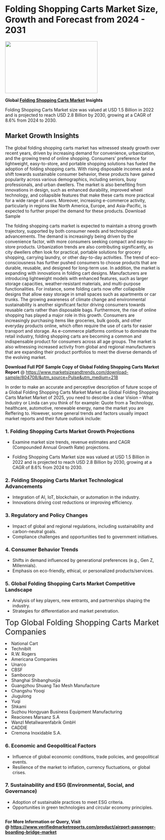 <H1>Folding Shopping Carts Market Size, Growth and Forecast from 2024 - 2031</H1><img class="aligncenter size-medium wp-image-584254" src="https://thirdeyenews.in/wp-content/uploads/2024/09/Global-Market-Research-300x168.jpeg" alt="" width="300" height="168" /><p><strong>Global&nbsp;<a href="https://www.marketsizeandtrends.com/download-sample/804708/&amp;utm_source=Pulse&amp;utm_medium=218">Folding Shopping Carts Market</a> Insights</strong></p><p>Folding Shopping Carts Market size was valued at USD 1.5 Billion in 2022 and is projected to reach USD 2.8 Billion by 2030, growing at a CAGR of 8.6% from 2024 to 2030.</p><p><h2>Market Growth Insights</h2> <p>The global folding shopping carts market has witnessed steady growth over recent years, driven by increasing demand for convenience, urbanization, and the growing trend of online shopping. Consumers' preference for lightweight, easy-to-store, and portable shopping solutions has fueled the adoption of folding shopping carts. With rising disposable incomes and a shift towards sustainable consumer behavior, these products have gained popularity across various demographics, including seniors, busy professionals, and urban dwellers. The market is also benefiting from innovations in design, such as enhanced durability, improved wheel technology, and collapsible features that make these carts more practical for a wide range of users. Moreover, increasing e-commerce activity, particularly in regions like North America, Europe, and Asia-Pacific, is expected to further propel the demand for these products. Download Sample</p> <p>The folding shopping carts market is expected to maintain a strong growth trajectory, supported by both consumer needs and technological advancements. The demand is increasingly being driven by the convenience factor, with more consumers seeking compact and easy-to-store products. Urbanization trends are also contributing significantly, as city dwellers often look for practical, portable solutions for grocery shopping, carrying laundry, or other day-to-day activities. The trend of eco-consciousness has further pushed consumers to choose products that are durable, reusable, and designed for long-term use. In addition, the market is expanding with innovations in folding cart designs. Manufacturers are introducing lightweight models with enhanced features, such as larger storage capacities, weather-resistant materials, and multi-purpose functionalities. For instance, some folding carts now offer collapsible designs that allow easy storage in small spaces such as apartments or car trunks. The growing awareness of climate change and environmental sustainability is another significant factor driving consumers towards reusable carts rather than disposable bags. Furthermore, the rise of online shopping has played a major role in this growth. Consumers are increasingly purchasing items like groceries, bulk goods, and other everyday products online, which often require the use of carts for easier transport and storage. As e-commerce platforms continue to dominate the retail industry, folding shopping carts are becoming a common and indispensable product for consumers across all age groups. The market is also witnessing increased activity from global and regional manufacturers that are expanding their product portfolios to meet the diverse demands of the evolving market. </p><p><span class=""><strong>Download Full PDF Sample Copy of Global Folding Shopping Carts Market Report</strong> @ <a href="https://www.marketsizeandtrends.com/download-sample/804708/&amp;utm_source=Pulse&amp;utm_medium=218" target="_blank">https://www.marketsizeandtrends.com/download-sample/804708/&amp;utm_source=Pulse&amp;utm_medium=218</a></span></p><p>In order to make an accurate and perceptive description of future scope of a Global&nbsp;Folding Shopping Carts Market Market as Global&nbsp;Folding Shopping Carts Market Market of 2025, you need to describe a clear Vision &ndash; What Industry or Linda can you think of for example: Quote from a Technology, healthcare, automotive, renewable energy, name the market you are Reffering to. However, some general trends and factors usually impact market reports and their future outlook include:</p><h3>1.&nbsp;<strong>Folding Shopping Carts Market Growth Projections</strong></h3><ul><li>Examine market size trends, revenue estimates and CAGR (Compounded Annual Growth Rate) projections.</li><li><p>Folding Shopping Carts Market size was valued at USD 1.5 Billion in 2022 and is projected to reach USD 2.8 Billion by 2030, growing at a CAGR of 8.6% from 2024 to 2030.</p></li></ul><h3>2.&nbsp;<strong>Folding Shopping Carts Market Technological Advancements</strong></h3><ul><li>Integration of AI, IoT, blockchain, or automation in the industry.</li><li>Innovations driving cost reductions or improving efficiency.</li></ul><h3>3.&nbsp;<strong>Regulatory and Policy Changes</strong></h3><ul><li>Impact of global and regional regulations, including sustainability and carbon-neutral goals.</li><li>Compliance challenges and opportunities tied to government initiatives.</li></ul><h3>4.&nbsp;<strong>Consumer Behavior Trends</strong></h3><ul><li>Shifts in demand influenced by generational preferences (e.g., Gen Z, Millennials).</li><li>Emphasis on eco-friendly, ethical, or personalized products/services.</li></ul><h3>5.&nbsp;<strong>Global Folding Shopping Carts Market Competitive Landscape</strong></h3><ul><li>Analysis of key players, new entrants, and partnerships shaping the industry.</li><li>Strategies for differentiation and market penetration.</li></ul><p data-pm-slice="1 1 []"><span style="color: inherit; font-family: inherit; font-size: 25px;">Top Global Folding Shopping Carts Market Companies</span></p><div class="" data-test-id=""><p><li>National Cart</li><li> Technibilt</li><li> R.W. Rogers</li><li> Americana Companies</li><li> Unarco</li><li> CBSF</li><li> Sambocorp</li><li> Shanghai Shibanghuojia</li><li> Guangzhou Shuang Tao Mesh Manufacture</li><li> Changshu Yooqi</li><li> Jiugulong</li><li> Yuqi</li><li> Shkami</li><li> Suzhou Hongyuan Business Equipment Manufacturing</li><li> Reaciones Marsanz S.A</li><li> Wanzl Metallwarenfabrik GmbH</li><li> CADDIE</li><li> Cremona Inoxidable S.A.</li></p></div><h3>6.&nbsp;<strong>Economic and Geopolitical Factors</strong></h3><ul><li>Influence of global economic conditions, trade policies, and geopolitical events.</li><li>Resilience of the market to inflation, currency fluctuations, or global crises.</li></ul><h3>7.&nbsp;<strong>Sustainability and ESG (Environmental, Social, and Governance)</strong></h3><ul><li>Adoption of sustainable practices to meet ESG criteria.</li><li>Opportunities in green technologies and circular economy principles.</li></ul><h2><strong style="font-size: 14px;">For More Information or Query, Visit @&nbsp;</strong><a style="background-color: #ffffff; font-size: 14px;" href="https://www.marketsizeandtrends.com/report/folding-shopping-carts-market/" target="_blank">https://www.verifiedmarketreports.com/product/airport-passenger-boarding-bridge-market</a></h2>
